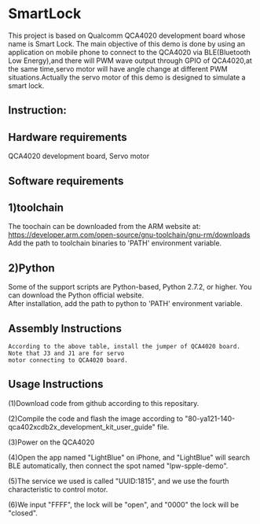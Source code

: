 SmartLock
=====================================================================
  This project is based on Qualcomm QCA4020 development board whose name is Smart Lock. The main objective of this demo is done
  by using an application on mobile phone to connect to the QCA4020 via BLE(Bluetooth Low Energy),and there will PWM wave output
  through GPIO of QCA4020,at the same time,servo motor will have angle change at different PWM situations.Actually the servo motor
  of this demo is designed to simulate a smart lock.  


Instruction:
----------------------

Hardware requirements
--------------
QCA4020 development board, Servo motor  

Software requirements
--------  
1)toolchain
--
The toochain can be downloaded from the ARM website at:  
https://developer.arm.com/open-source/gnu-toolchain/gnu-rm/downloads   
Add the path to toolchain binaries to 'PATH' environment variable.  
	  
2)Python
--
Some of the support scripts are Python-based, Python 2.7.2, or higher. You can download the Python official website.  
After installation, add the path to python to 'PATH' environment variable.  

Assembly Instructions
-----------------------------------------------------------------------------
    According to the above table, install the jumper of QCA4020 board. Note that J3 and J1 are for servo  
    motor connecting to QCA4020 board.  

Usage Instructions
--------------------------
(1)Download code from github according to this repositary.  

(2)Compile the code and flash the image according to "80-ya121-140-qca402xcdb2x_development_kit_user_guide" file.  

(3)Power on the QCA4020  

(4)Open the app named "LightBlue" on iPhone, and "LightBlue" will search BLE automatically, then connect the spot named "lpw-spple-demo".  

(5)The service we used is called "UUID:1815", and we use the fourth characteristic to control motor.  

(6)We input "FFFF", the lock will be "open", and "0000" the lock will be "closed".  

